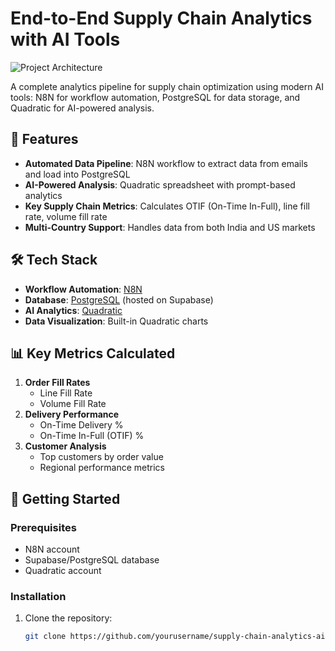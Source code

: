 # End-to-End Supply Chain Analytics with AI Tools

![Project Architecture](docs/architecture.png)

A complete analytics pipeline for supply chain optimization using modern AI tools: N8N for workflow automation, PostgreSQL for data storage, and Quadratic for AI-powered analysis.

## 🚀 Features

- **Automated Data Pipeline**: N8N workflow to extract data from emails and load into PostgreSQL
- **AI-Powered Analysis**: Quadratic spreadsheet with prompt-based analytics
- **Key Supply Chain Metrics**: Calculates OTIF (On-Time In-Full), line fill rate, volume fill rate
- **Multi-Country Support**: Handles data from both India and US markets

## 🛠️ Tech Stack

- **Workflow Automation**: [N8N](https://n8n.io/)
- **Database**: [PostgreSQL](https://www.postgresql.org/) (hosted on Supabase)
- **AI Analytics**: [Quadratic](https://www.quadratichq.com/)
- **Data Visualization**: Built-in Quadratic charts

## 📊 Key Metrics Calculated

1. **Order Fill Rates**
   - Line Fill Rate
   - Volume Fill Rate
2. **Delivery Performance**
   - On-Time Delivery %
   - On-Time In-Full (OTIF) %
3. **Customer Analysis**
   - Top customers by order value
   - Regional performance metrics

## 🏁 Getting Started

### Prerequisites
- N8N account
- Supabase/PostgreSQL database
- Quadratic account

### Installation

1. Clone the repository:
   ```bash
   git clone https://github.com/yourusername/supply-chain-analytics-ai.git
